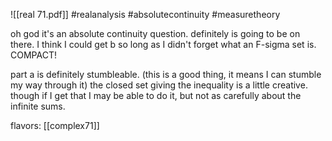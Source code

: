 ![[real 71.pdf]] #realanalysis #absolutecontinuity #measuretheory

oh god it's an absolute continuity question. definitely is going to be on there. I think I could get b so long as I didn't forget what an F-sigma set is. COMPACT!

part a is definitely stumbleable. (this is a good thing, it means I can stumble my way through it) the closed set giving the inequality is a little creative. though if I get that I may be able to do it, but not as carefully about the infinite sums.

flavors: [[complex71]]
